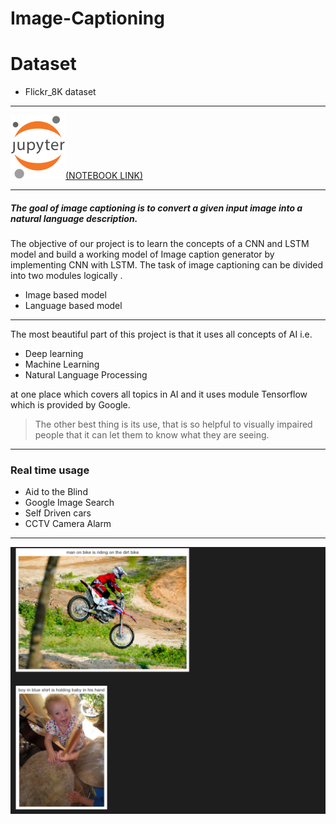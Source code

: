 # Image-Captioning

# Dataset 
- Flickr_8K dataset

---------------------------------------------------------------------------------------------------------------

[![Open in Jupyter](https://github.com/nikk-16/image-captioning/blob/main/Jupyter_logo.svg)(NOTEBOOK LINK)](https://github.com/nikk-16/image-captioning/blob/main/image_captioning.ipynb)

---------------------------------------------------------------------------------------------------------------

##### The goal of image captioning is to convert a given input image into a natural language description.
The objective of our project is to learn the concepts of a CNN and LSTM model and build a working model of Image caption generator by implementing CNN with LSTM.​
The task of image captioning can be divided into two modules logically .​

 - Image based model ​
 - Language based model ​
---------------------------------------------------------------------------------------------------------------
 The most beautiful part of this project is that it uses all concepts of AI i.e.​
 * Deep learning ​
 * Machine Learning ​
 * Natural Language Processing 
 
​at one place which covers all topics in AI and it uses module Tensorflow which is provided by Google.​
​
> The other best thing is its use, that is so helpful to visually impaired people that it can let them to know what they are seeing.​
​
---------------------------------------------------------------------------------------------------------------

 ### Real time usage​
 - Aid to the Blind​
​
 - Google Image Search​
​
 - Self Driven cars​
​
 - CCTV Camera Alarm​
​
---------------------------------------------------------------------------------------------------------------

 ![RESULTS](https://github.com/nikk-16/image-captioning/blob/main/result.png)
